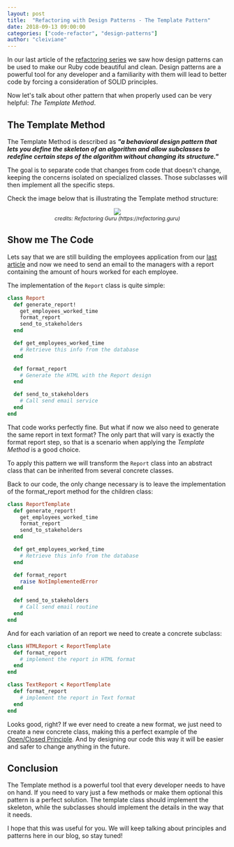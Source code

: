 ```yaml
---
layout: post
title:  "Refactoring with Design Patterns - The Template Pattern"
date: 2018-09-13 09:00:00
categories: ["code-refactor", "design-patterns"]
author: "cleiviane"
---
```


In our last article of the [refactoring series](https://www.ombulabs.com/blog/tags/code-refactor) we saw how design patterns can be used to make our Ruby code beautiful and clean. Design patterns are a powerful tool for any developer and a familiarity with them will lead to better code by forcing a consideration of SOLID principles.

Now let's talk about other pattern that when properly used can be very helpful: *The Template Method*.

<!--more-->

## The Template Method

The Template Method is described as <strong>_"a behavioral design pattern that lets you define the skeleton of an algorithm and allow subclasses to redefine certain steps of the algorithm without changing its structure."_</strong>

The goal is to separate code that changes from code that doesn't change, keeping the concerns isolated on specialized classes. Those subclasses will then implement all the specific steps.

Check the image below that is illustrating the Template method structure:

<div style="text-align: center; font-size: 12px; margin-bottom: 20px;">
  <img src="/blog/assets/images/design-patterns/template-method.png">
  <center><em>credits: Refactoring Guru (https://refactoring.guru)</em></center>
</div>

## Show me The Code

Lets say that we are still building the employees application from our [last article](https://www.ombulabs.com/blog/code-refactor/refactoring-with-design-patterns.html) and now we need to send an email to the managers with a report containing the amount of hours worked for each employee.

The implementation of the `Report` class is quite simple:

```ruby
class Report
  def generate_report!
    get_employees_worked_time
    format_report
    send_to_stakeholders
  end

  def get_employees_worked_time
    # Retrieve this info from the database
  end

  def format_report
    # Generate the HTML with the Report design
  end

  def send_to_stakeholders
    # Call send email service
  end
end
```

That code works perfectly fine. But what if now we also need to generate the same report in text format? The only part that will vary is exactly the format report step, so that is a scenario when applying the *Template Method* is a good choice.

To apply this pattern we will transform the `Report` class into an abstract class that can be inherited from several concrete classes.

Back to our code, the only change necessary is to leave the implementation of the format_report method for the children class:

```ruby
class ReportTemplate
  def generate_report!
    get_employees_worked_time
    format_report
    send_to_stakeholders
  end

  def get_employees_worked_time
    # Retrieve this info from the database
  end

  def format_report
    raise NotImplementedError
  end

  def send_to_stakeholders
    # Call send email routine
  end
end
```

And for each variation of an report we need to create a concrete subclass:

```ruby
class HTMLReport < ReportTemplate
  def format_report
    # implement the report in HTML format
  end
end
```

```ruby
class TextReport < ReportTemplate
  def format_report
    # implement the report in Text format
  end
end
```

Looks good, right? If we ever need to create a new format, we just need to create a new concrete class, making this a perfect example of the [Open/Closed Principle](https://www.oodesign.com/open-close-principle.html). And by designing our code this way it will be easier and safer to change anything in the future.

## Conclusion
The Template method is a powerful tool that every developer needs to have on hand. If you need to vary just a few methods or make them optional this pattern is a perfect solution. The template class should implement the skeleton, while the subclasses should implement the details in the way that it needs.

I hope that this was useful for you. We will keep talking about principles and patterns here in our blog, so stay tuned!
